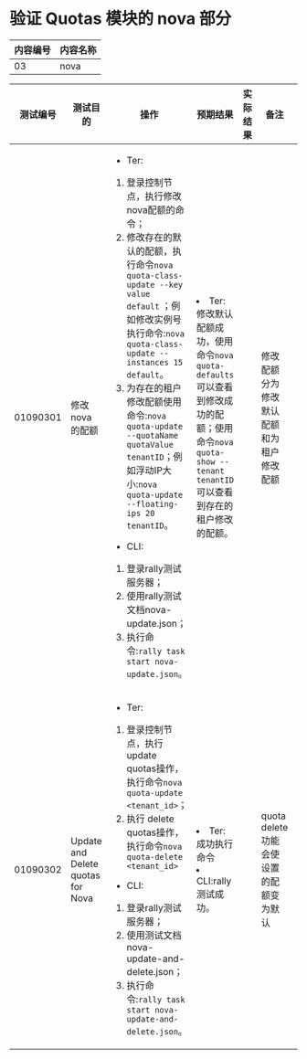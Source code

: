 # 验证 Quotas 模块的 nova 部分

|内容编号|内容名称|
|--------|--------|
|03|nova|


|测试编号|测试目的|操作|预期结果|实际结果|备注|Rally/Tempest/None|
|--------|--------|----|--------|--------|----|------------------|
|01090301|修改 nova 的配额|<ul><li>Ter:</li></ul><ol><li>登录控制节点，执行修改nova配额的命令；</li><li>修改存在的默认的配额，执行命令```nova quota-class-update --key value default``` ；例如修改实例号执行命令:```nova quota-class-update --instances 15 default```。</li><li>为存在的租户修改配额使用命令:```nova quota-update --quotaName quotaValue tenantID```；例如浮动IP大小:```nova quota-update --floating-ips 20 tenantID```。</li></ol><ul><li>CLI:</li></ul><ol><li>登录rally测试服务器；</li><li>使用rally测试文档nova-update.json；</li><li>执行命令:```rally task start nova-update.json```。|</li><li>Ter:修改默认配额成功，使用命令```nova quota-defaults``` 可以查看到修改成功的配额；使用命令```nova quota-show --tenant tenantID``` 可以查看到存在的租户修改的配额。||修改配额分为修改默认配额和为租户修改配额|Rally:</br>nova-update.json|
|01090302|Update and Delete quotas for Nova|<ul><li>Ter:</li></ul><ol><li>登录控制节点，执行update quotas操作，执行命令```nova quota-update <tenant_id>```；</li><li>执行 delete quotas操作，执行命令```nova quota-delete <tenant_id>```</li></ol><ul><li>CLI:</li></ul><ol><li>登录rally测试服务器；</li><li>使用测试文档nova-update-and-delete.json；</li><li>执行命令:```rally task start nova-update-and-delete.json```。|</li><li>Ter:成功执行命令</li><li>CLI:rally测试成功。||quota delete 功能会使设置的配额变为默认|Rally:</br>nova-update-and-delete.json|
